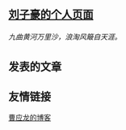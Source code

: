 ## [刘子豪的个人页面](http://DestinyZHLiu.github.io/blog)
###### 九曲黄河万里沙，浪淘风簸自天涯。


## **发表的文章**





## **友情链接**
[曹应龙的博客](http://ylcao.top)

